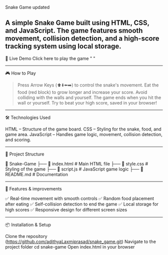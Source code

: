 Snake Game updated

A simple Snake Game built using HTML, CSS, and JavaScript. The game features smooth movement, collision detection, and a high-score tracking system using local storage.
-------------------------------------------------------------------------------------------------------------------------------------------------------------------------------

🚀 Live Demo
Click here to play the game " "

-----------------------------------------------------------------------------------------------------------------------------------------
🎮 How to Play

> Press Arrow Keys (⬆️⬇️⬅️➡️) to control the snake's movement.
> Eat the food (red block) to grow longer and increase your score.
> Avoid colliding with the walls and yourself.
> The game ends when you hit the wall or yourself.
> Try to beat your high score, saved in your browser!

------------------------------------------------------------------------------------------------------------------------------------------

🛠️ Technologies Used

HTML – Structure of the game board.
CSS – Styling for the snake, food, and game area.
JavaScript – Handles game logic, movement, collision detection, and scoring.

------------------------------------------------------------------------------------------------------------------------------------------

📂 Project Structure

📁 Snake-Game
├── 📄 index.html        # Main HTML file
├── 📄 style.css         # Styling of the game
├── 📄 script.js         # JavaScript game logic
├── 📄 README.md         # Documentation

-------------------------------------------------------------------------------------------------------------------------------------------

🎯 Features & improvements 

✅ Real-time movement with smooth controls 
✅ Random food placement after eating 
✅ Self-collision detection to end the game 
✅ Local storage for high scores 
✅ Responsive design for different screen sizes

-------------------------------------------------------------------------------------------------------------------------------------------
📦 Installation & Setup

Clone the repository
(https://github.com/adithyaLaxmiprasad/snake_game.git)
Navigate to the project folder
cd snake-game
Open index.html in your browser
